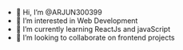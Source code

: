 - 👋 Hi, I’m @ARJUN300399
- 👀 I’m interested in Web Development
- 🌱 I’m currently learning ReactJs and javaScript
- 💞️ I’m looking to collaborate on frontend projects

<!---
ARJUN300399/ARJUN300399 is a ✨ special ✨ repository because its `README.md` (this file) appears on your GitHub profile.
You can click the Preview link to take a look at your changes.
--->
